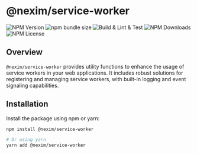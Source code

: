 # @nexim/service-worker

![NPM Version](https://img.shields.io/npm/v/%40nexim%2Fservice-worker)
![npm bundle size](https://img.shields.io/bundlephobia/min/%40nexim%2Fservice-worker)
![Build & Lint & Test](https://github.com/the-nexim/nanolib/actions/workflows/build-lint-test.yaml/badge.svg)
![NPM Downloads](https://img.shields.io/npm/dm/%40nexim%2Fservice-worker)
![NPM License](https://img.shields.io/npm/l/%40nexim%2Fservice-worker)

## Overview

`@nexim/service-worker` provides utility functions to enhance the usage of service workers in your web applications. It includes robust solutions for registering and managing service workers, with built-in logging and event signaling capabilities.

## Installation

Install the package using npm or yarn:

```sh
npm install @nexim/service-worker

# Or using yarn
yarn add @nexim/service-worker
```

